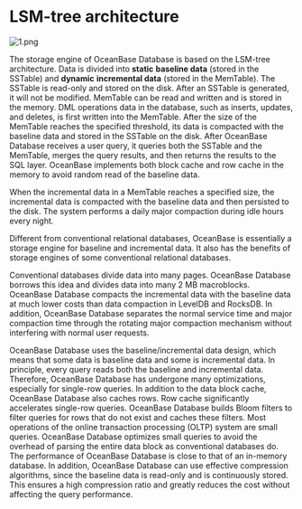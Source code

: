 LSM-tree architecture 
==========================================



![1.png](https://help-static-aliyun-doc.aliyuncs.com/assets/img/en-US/3406460261/p184507.png)

The storage engine of OceanBase Database is based on the LSM-tree architecture. Data is divided into **static** **baseline data** (stored in the SSTable) and **dynamic** **incremental data** (stored in the MemTable). The SSTable is read-only and stored on the disk. After an SSTable is generated, it will not be modified. MemTable can be read and written and is stored in the memory. DML operations data in the database, such as inserts, updates, and deletes, is first written into the MemTable. After the size of the MemTable reaches the specified threshold, its data is compacted with the baseline data and stored in the SSTable on the disk. After OceanBase Database receives a user query, it queries both the SSTable and the MemTable, merges the query results, and then returns the results to the SQL layer. OceanBase implements both block cache and row cache in the memory to avoid random read of the baseline data.

When the incremental data in a MemTable reaches a specified size, the incremental data is compacted with the baseline data and then persisted to the disk. The system performs a daily major compaction during idle hours every night.

Different from conventional relational databases, OceanBase is essentially a storage engine for baseline and incremental data. It also has the benefits of storage engines of some conventional relational databases.

Conventional databases divide data into many pages. OceanBase Database borrows this idea and divides data into many 2 MB macroblocks. OceanBase Database compacts the incremental data with the baseline data at much lower costs than data compaction in LevelDB and RocksDB. In addition, OceanBase Database separates the normal service time and major compaction time through the rotating major compaction mechanism without interfering with normal user requests.

OceanBase Database uses the baseline/incremental data design, which means that some data is baseline data and some is incremental data. In principle, every query reads both the baseline and incremental data. Therefore, OceanBase Database has undergone many optimizations, especially for single-row queries. In addition to the data block cache, OceanBase Database also caches rows. Row cache significantly accelerates single-row queries. OceanBase Database builds Bloom filters to filter queries for rows that do not exist and caches these filters. Most operations of the online transaction processing (OLTP) system are small queries. OceanBase Database optimizes small queries to avoid the overhead of parsing the entire data block as conventional databases do. The performance of OceanBase Database is close to that of an in-memory database. In addition, OceanBase Database can use effective compression algorithms, since the baseline data is read-only and is continuously stored. This ensures a high compression ratio and greatly reduces the cost without affecting the query performance.
